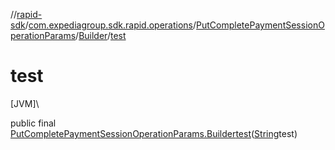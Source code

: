 //[rapid-sdk](../../../../index.md)/[com.expediagroup.sdk.rapid.operations](../../index.md)/[PutCompletePaymentSessionOperationParams](../index.md)/[Builder](index.md)/[test](test.md)

# test

[JVM]\

public final [PutCompletePaymentSessionOperationParams.Builder](index.md)[test](test.md)([String](https://docs.oracle.com/javase/8/docs/api/java/lang/String.html)test)

